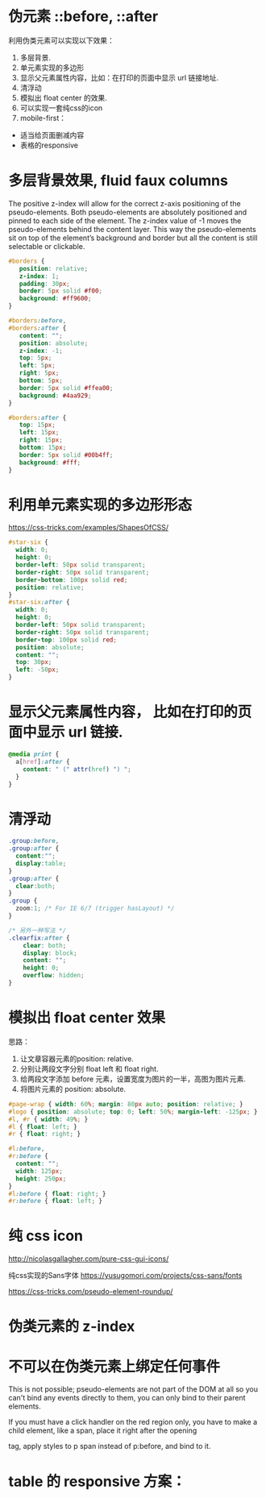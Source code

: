# 伪元素 ::before, ::after

利用伪类元素可以实现以下效果：
1. 多层背景.
2. 单元素实现的多边形
3. 显示父元素属性内容，比如：在打印的页面中显示 url 链接地址.
4. 清浮动
5. 模拟出 float center 的效果.
6. 可以实现一套纯css的icon
7. mobile-first： 
  * 适当给页面删减内容
  * 表格的responsive




# 多层背景效果, fluid faux columns
 The positive z-index will allow for the correct z-axis positioning of the pseudo-elements.
 Both pseudo-elements are absolutely positioned and pinned to each side of the element. 
 The z-index value of -1 moves the pseudo-elements behind the content layer. 
 This way the pseudo-elements sit on top of the element’s background and border but all the content is still selectable or clickable.

```css
#borders {
   position: relative;
   z-index: 1;
   padding: 30px;
   border: 5px solid #f00;
   background: #ff9600;
}

#borders:before,
#borders:after {
   content: "";
   position: absolute;
   z-index: -1;
   top: 5px;
   left: 5px;
   right: 5px;
   bottom: 5px;
   border: 5px solid #ffea00;
   background: #4aa929;
}

#borders:after {
   top: 15px;
   left: 15px;
   right: 15px;
   bottom: 15px;
   border: 5px solid #00b4ff;
   background: #fff;
}

```


# 利用单元素实现的多边形形态
https://css-tricks.com/examples/ShapesOfCSS/

```css
#star-six {
  width: 0;
  height: 0;
  border-left: 50px solid transparent;
  border-right: 50px solid transparent;
  border-bottom: 100px solid red;
  position: relative;
}
#star-six:after {
  width: 0;
  height: 0;
  border-left: 50px solid transparent;
  border-right: 50px solid transparent;
  border-top: 100px solid red;
  position: absolute;
  content: "";
  top: 30px;
  left: -50px;
}
```


# 显示父元素属性内容， 比如在打印的页面中显示 url 链接.
```css
@media print {
  a[href]:after {
    content: " (" attr(href) ") ";
  }
}
```

# 清浮动
```css
.group:before,
.group:after {
  content:"";
  display:table;
}
.group:after {
  clear:both;
}
.group {
  zoom:1; /* For IE 6/7 (trigger hasLayout) */
}

/* 另外一种写法 */
.clearfix:after {
	clear: both;
	display: block;
	content: "";
	height: 0;
	overflow: hidden;
}

```

# 模拟出 float center 效果
思路：
1. 让文章容器元素的position: relative.
2. 分别让两段文字分别 float left 和 float right.
3. 给两段文字添加 before 元素，设置宽度为图片的一半，高图为图片元素.
4. 将图片元素的 position: absolute.

```css
#page-wrap { width: 60%; margin: 80px auto; position: relative; }	
#logo { position: absolute; top: 0; left: 50%; margin-left: -125px; }
#l, #r { width: 49%; }
#l { float: left; }
#r { float: right; }

#l:before, 
#r:before { 
  content: ""; 
  width: 125px; 
  height: 250px; 
}
#l:before { float: right; }
#r:before { float: left; }
```

# 纯 css icon
http://nicolasgallagher.com/pure-css-gui-icons/

纯css实现的Sans字体
https://yusugomori.com/projects/css-sans/fonts





https://css-tricks.com/pseudo-element-roundup/

# 伪类元素的 z-index



# 不可以在伪类元素上绑定任何事件



This is not possible; pseudo-elements are not part of the DOM at all so you can't bind any events directly to them, you can only bind to their parent elements.

If you must have a click handler on the red region only, you have to make a child element, like a span, place it right after the opening <p> tag, apply styles to p span instead of p:before, and bind to it.






# table 的 responsive 方案：
